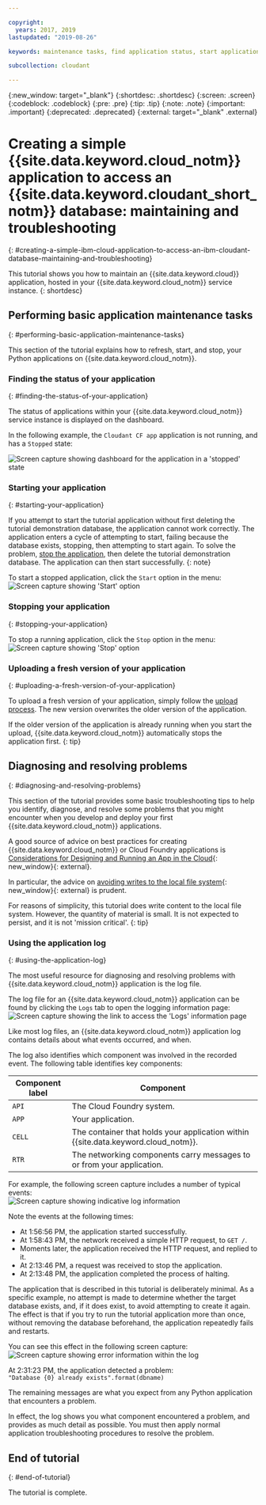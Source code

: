 ```yaml
---

copyright:
  years: 2017, 2019
lastupdated: "2019-08-26"

keywords: maintenance tasks, find application status, start application, stop application, upload application, diagnose problems, resolve problems, application log

subcollection: cloudant

---
```


{:new_window: target="_blank"}
{:shortdesc: .shortdesc}
{:screen: .screen}
{:codeblock: .codeblock}
{:pre: .pre}
{:tip: .tip}
{:note: .note}
{:important: .important}
{:deprecated: .deprecated}
{:external: target="_blank" .external}

<!-- Acrolinx: 2017-01-11 -->

# Creating a simple {{site.data.keyword.cloud_notm}} application to access an {{site.data.keyword.cloudant_short_notm}} database: maintaining and troubleshooting
{: #creating-a-simple-ibm-cloud-application-to-access-an-ibm-cloudant-database-maintaining-and-troubleshooting}

This tutorial shows you how to maintain an
{{site.data.keyword.cloud}} application,
hosted in your {{site.data.keyword.cloud_notm}} service instance.
{: shortdesc}

## Performing basic application maintenance tasks
{: #performing-basic-application-maintenance-tasks}

This section of the tutorial explains how to refresh,
start,
and stop,
your Python applications on {{site.data.keyword.cloud_notm}}.

### Finding the status of your application
{: #finding-the-status-of-your-application}

The status of applications within your
{{site.data.keyword.cloud_notm}} service instance is displayed on the dashboard.

In the following example, the `Cloudant CF app` application is not running,
and has a `Stopped` state:

![Screen capture showing dashboard for the application in a 'stopped' state](images/img0037.png)

### Starting your application
{: #starting-your-application}

If you attempt to start the tutorial application without first deleting the tutorial demonstration database, the application cannot work correctly. The application enters a cycle of attempting to start, failing because the database exists, stopping, then attempting to start again. To solve the problem, [stop the application](#stopping-your-application), then delete the tutorial demonstration database. The application can then start successfully.
{: note}
    
To start a stopped application, click the `Start` option in the menu:<br/>
![Screen capture showing 'Start' option](images/img0039.png)

### Stopping your application
{: #stopping-your-application}

To stop a running application, click the `Stop` option in the menu:<br/>
![Screen capture showing 'Stop' option](images/img0041.png)

### Uploading a fresh version of your application
{: #uploading-a-fresh-version-of-your-application}

To upload a fresh version of your application,
simply follow the [upload process](/docs/services/Cloudant?topic=cloudant-creating-a-simple-ibm-cloud-application-to-access-an-ibm-cloudant-database-uploading-the-application#creating-a-simple-ibm-cloud-application-to-access-an-ibm-cloudant-database-uploading-the-application).
The new version overwrites the older version of the application.

If the older version of the application is already running when you start the upload, {{site.data.keyword.cloud_notm}} automatically stops the application first.
{: tip}

## Diagnosing and resolving problems
{: #diagnosing-and-resolving-problems}

This section of the tutorial provides some basic troubleshooting tips to help
you identify,
diagnose,
and resolve some problems that you might encounter when you develop and deploy
your first {{site.data.keyword.cloud_notm}} applications.

A good source of advice on best practices for creating {{site.data.keyword.cloud_notm}} or
Cloud Foundry applications is
[Considerations for Designing and Running an App in the Cloud](https://docs.cloudfoundry.org/devguide/deploy-apps/prepare-to-deploy.html){: new_window}{: external}.

In particular,
the advice on [avoiding writes to the local file system](https://docs.cloudfoundry.org/devguide/deploy-apps/prepare-to-deploy.html#filesystem){: new_window}{: external} is prudent.

For reasons of simplicity, this tutorial does write content to the local file system. However, the quantity of material is small. It is not expected to persist, and it is not 'mission critical'.
{: tip}

### Using the application log
{: #using-the-application-log}

The most useful resource for diagnosing and resolving problems with
{{site.data.keyword.cloud_notm}} application is the log file.

The log file for an {{site.data.keyword.cloud_notm}} application can be found by clicking the `Logs` tab to open the logging information page:<br/>
![Screen capture showing the link to access the 'Logs' information page](images/img0042.png)

Like most log files,
an {{site.data.keyword.cloud_notm}} application log contains details about what events occurred,
and when.

The log also identifies which component was involved in the recorded event.
The following table identifies key components:

Component label | Component
----------------|----------
`API`           | The Cloud Foundry system.
`APP`           | Your application.
`CELL`          | The container that holds your application within {{site.data.keyword.cloud_notm}}.
`RTR`           | The networking components carry messages to or from your application.

For example,
the following screen capture includes a number of typical events:<br/>
![Screen capture showing indicative log information](images/img0043.png)

Note the events at the following times:

-   At 1:56:56 PM, the application started successfully.
-   At 1:58:43 PM, the network received a simple HTTP request, to `GET /`.
-   Moments later, the application received the HTTP request, and replied to it.
-   At 2:13:46 PM, a request was received to stop the application.
-   At 2:13:48 PM, the application completed the process of halting.

The application that is described in this tutorial is deliberately minimal.
As a specific example,
no attempt is made to determine whether the target database exists,
and,
if it does exist,
to avoid attempting to create it again.
The effect is that if you try to run the tutorial application more than once,
without removing the database beforehand,
the application repeatedly fails and restarts.

You can see this effect in the following screen capture:<br/>
![Screen capture showing error information within the log](images/img0044.png)

At 2:31:23 PM,
the application detected a problem:<br/>
`"Database {0} already exists".format(dbname)`

The remaining messages are what you expect from any Python application that encounters a problem.

In effect,
the log shows you what component encountered a problem,
and provides as much detail as possible.
You must then apply normal application troubleshooting procedures to resolve the problem.

## End of tutorial
{: #end-of-tutorial}

The tutorial is complete.